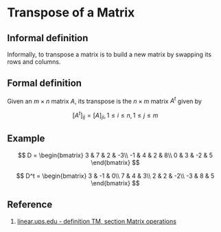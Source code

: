 # Transpose of a Matrix

## Informal definition

Informally, to transpose a matrix is to build a new matrix by swapping its rows and columns.

## Formal definition

Given an $m \times n$ matrix $A$, its transpose is the $n \times m$ matrix $A^t$ given by

$$
[A^t]_{ij} = [A]_{ji}, 1 \leq i \leq n, 1 \leq j \leq m
$$

## Example

$$
D =
\begin{bmatrix}
    3 & 7 & 2 & -3\\
    -1 & 4 & 2 & 8\\
    0 & 3 & -2 & 5
\end{bmatrix}
$$

$$
D^t =
\begin{bmatrix}
    3 & -1 & 0\\
    7 & 4 & 3\\
    2 & 2 & -2\\
    -3 & 8 & 5
\end{bmatrix}
$$

## Reference

1. [linear.ups.edu - definition TM, section Matrix operations](http://linear.ups.edu/html/section-MO.html)